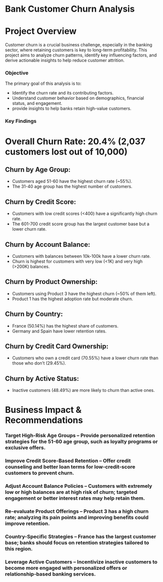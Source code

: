 # Bank Customer Churn Analysis

# Project Overview
Customer churn is a crucial business challenge, especially in the banking sector, where retaining customers is key to long-term profitability. This project aims to analyze churn patterns, identify key influencing factors, and derive actionable insights to help reduce customer attrition.

### Objective
The primary goal of this analysis is to:
- Identify the churn rate and its contributing factors.
- Understand customer behavior based on demographics, financial status, and engagement.
- provide insights to help banks retain high-value customers.

### Key Findings
# Overall Churn Rate: 20.4% (2,037 customers lost out of 10,000)
## Churn by Age Group:

- Customers aged 51-60 have the highest churn rate (~55%).
- The 31-40 age group has the highest number of customers.
  
## Churn by Credit Score:

- Customers with low credit scores (<400) have a significantly high churn rate.
- The 601-700 credit score group has the largest customer base but a lower churn rate.
  
## Churn by Account Balance:

- Customers with balances between 10k-100k have a lower churn rate.
- Churn is highest for customers with very low (<1K) and very high (>200K) balances.
  
## Churn by Product Ownership:

- Customers using Product 3 have the highest churn (~50% of them left).
- Product 1 has the highest adoption rate but moderate churn.
  
## Churn by Country:

- France (50.14%) has the highest share of customers.
- Germany and Spain have lower retention rates.
  
## Churn by Credit Card Ownership:

- Customers who own a credit card (70.55%) have a lower churn rate than those who don’t (29.45%).
  
## Churn by Active Status:

- Inactive customers (48.49%) are more likely to churn than active ones.

# Business Impact & Recommendations

### Target High-Risk Age Groups – Provide personalized retention strategies for the 51-60 age group, such as loyalty programs or exclusive offers.

### Improve Credit Score-Based Retention – Offer credit counseling and better loan terms for low-credit-score customers to prevent churn.

### Adjust Account Balance Policies – Customers with extremely low or high balances are at high risk of churn; targeted engagement or better interest rates may help retain them.

### Re-evaluate Product Offerings – Product 3 has a high churn rate; analyzing its pain points and improving benefits could improve retention.

### Country-Specific Strategies – France has the largest customer base; banks should focus on retention strategies tailored to this region.

### Leverage Active Customers – Incentivize inactive customers to become more engaged with personalized offers or relationship-based banking services.
